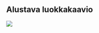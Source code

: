 ## Alustava luokkakaavio

<img src="https://github.com/picada/otm-harjoitustyo/blob/master/Wordhunt/dokumentointi/c70796c7.png">
